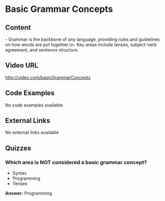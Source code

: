 # Basic Grammar Concepts

## Content

\- Grammar is the backbone of any language, providing rules and guidelines on how words are put together.\n- Key areas include tenses, subject-verb agreement, and sentence structure.

## Video URL

http://video.com/basicGrammarConcepts

## Code Examples

No code examples available

## External Links

No external links available

## Quizzes

### Which area is NOT considered a basic grammar concept?

- Syntax
- Programming
- Tenses

**Answer:** Programming